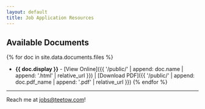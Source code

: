 ```yaml
---
layout: default
title: Job Application Resources
---
```


## Available Documents

{% for doc in site.data.documents.files %}
- **{{ doc.display }}** - [View Online]({{ '/public/' | append: doc.name | append: '.html' | relative_url }}) \| [Download PDF]({{ '/public/' | append: doc.pdf_name | append: '.pdf' | relative_url }})
{% endfor %}

---

Reach me at [jobs@teetow.com](mailto:jobs@teetow.com)!
